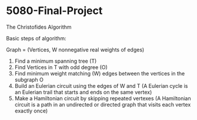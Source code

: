 # 5080-Final-Project
The Christofides Algorithm

Basic steps of algorithm:

Graph = (Vertices, W nonnegative real weights of edges)

1) Find a minimum spanning tree (T)
2) Find Vertices in T with odd degree (O)
3) Find minimum weight matching (W) edges between the vertices in the subgraph O
4) Build an Eulerian circuit using the edges of W and T 
   (A Eulerian cycle is an Eulerian trail that starts and ends on the same vertex)
6) Make a Hamiltonian circuit by skipping repeated vertexes
   (A Hamiltonian circuit is a path in an undirected or directed graph that visits each vertex exactly once) 
